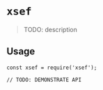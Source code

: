 # `xsef`

> TODO: description

## Usage

```
const xsef = require('xsef');

// TODO: DEMONSTRATE API
```
